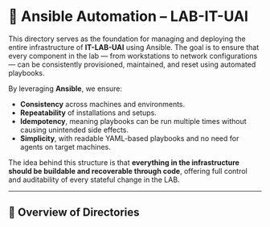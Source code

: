 # 🤖 Ansible Automation – LAB-IT-UAI

This directory serves as the foundation for managing and deploying the entire infrastructure of **IT-LAB-UAI** using Ansible. The goal is to ensure that every component in the lab — from workstations to network configurations — can be consistently provisioned, maintained, and reset using automated playbooks.

By leveraging **Ansible**, we ensure:

- **Consistency** across machines and environments.
- **Repeatability** of installations and setups.
- **Idempotency**, meaning playbooks can be run multiple times without causing unintended side effects.
- **Simplicity**, with readable YAML-based playbooks and no need for agents on target machines.

The idea behind this structure is that **everything in the infrastructure should be buildable and recoverable through code**, offering full control and auditability of every stateful change in the LAB.

---
## 🧭 Overview of Directories
